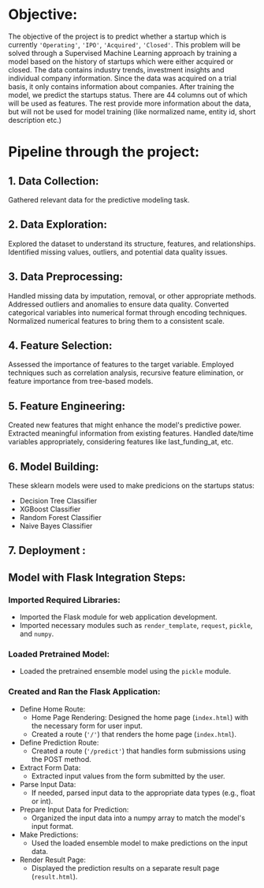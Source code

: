 # Objective:
The objective of the project is to predict whether a startup which is currently `'Operating'`, `'IPO'`, `'Acquired'`, `'Closed'`. This problem will be solved through a Supervised Machine Learning approach by training a model based on the history of startups which were either acquired or closed. The data contains industry trends, investment insights and individual company information. Since the data was acquired on a trial basis, it only contains information about companies. After training the model, we predict the startups status. There are 44 columns out of which will be used as features. The rest provide more information about the data, but will not be used for model training (like normalized name, entity id, short description etc.)

# Pipeline through the project:

## 1. Data Collection:
Gathered relevant data for the predictive modeling task.

## 2. Data Exploration:
Explored the dataset to understand its structure, features, and relationships. Identified missing values, outliers, and potential data quality issues.

## 3. Data Preprocessing:
Handled missing data by imputation, removal, or other appropriate methods. Addressed outliers and anomalies to ensure data quality.
Converted categorical variables into numerical format through encoding techniques. Normalized numerical features to bring them to a consistent scale.

## 4. Feature Selection:
Assessed the importance of features to the target variable.
Employed techniques such as correlation analysis, recursive feature elimination, or feature importance from tree-based models.

## 5. Feature Engineering:
Created new features that might enhance the model's predictive power. Extracted meaningful information from existing features.
Handled date/time variables appropriately, considering features like last_funding_at, etc.

## 6. Model Building:
These sklearn models were used to make predicions on the startups status:

- Decision Tree Classifier
- XGBoost Classifier
- Random Forest Classifier
- Naive Bayes Classifier


## 7. Deployment :
## Model with Flask Integration Steps:

### Imported Required Libraries:
- Imported the Flask module for web application development.
- Imported necessary modules such as `render_template`, `request`, `pickle`, and `numpy`.

### Loaded Pretrained Model:
- Loaded the pretrained ensemble model using the `pickle` module.

### Created and Ran the Flask Application:
- Define Home Route:
  - Home Page Rendering: Designed the home page (`index.html`) with the necessary form for user input.
  - Created a route (`'/'`) that renders the home page (`index.html`).
- Define Prediction Route:
  - Created a route (`'/predict'`) that handles form submissions using the POST method.
- Extract Form Data:
  - Extracted input values from the form submitted by the user.
- Parse Input Data:
  - If needed, parsed input data to the appropriate data types (e.g., float or int).
- Prepare Input Data for Prediction:
  - Organized the input data into a numpy array to match the model's input format.
- Make Predictions:
  - Used the loaded ensemble model to make predictions on the input data.
- Render Result Page:
  - Displayed the prediction results on a separate result page (`result.html`).
